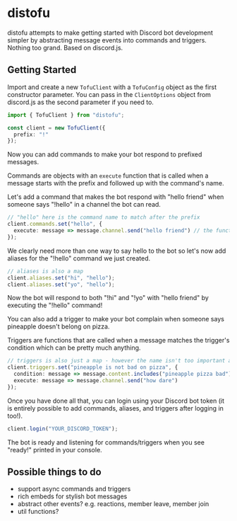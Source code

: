 # distofu

distofu attempts to make getting started with Discord bot development simpler by abstracting message events into commands and triggers. Nothing too grand. Based on discord.js.

## Getting Started

Import and create a new `TofuClient` with a `TofuConfig` object as the first constructor parameter. You can pass in the `ClientOptions` object from discord.js as the second parameter if you need to.

```typescript
import { TofuClient } from "distofu";

const client = new TofuClient({
  prefix: "!"
});
```

Now you can add commands to make your bot respond to prefixed messages.

Commands are objects with an `execute` function that is called when a message starts with the prefix and followed up with the command's name.

Let's add a command that makes the bot respond with "hello friend" when someone says "!hello" in a channel the bot can read.

```typescript
// "hello" here is the command name to match after the prefix
client.commands.set("hello", {
  execute: message => message.channel.send("hello friend") // the function to execute when command name is matched
});
```

We clearly need more than one way to say hello to the bot so let's now add aliases for the "!hello" command we just created.

```typescript
// aliases is also a map
client.aliases.set("hi", "hello");
client.aliases.set("yo", "hello");
```

Now the bot will respond to both "!hi" and "!yo" with "hello friend" by executing the "!hello" command!

You can also add a trigger to make your bot complain when someone says pineapple doesn't belong on pizza.

Triggers are functions that are called when a message matches the trigger's condition which can be pretty much anything.

```typescript
// triggers is also just a map - however the name isn't too important as long as it's unique and only serves a purpose for deleting.
client.triggers.set("pineapple is not bad on pizza", {
  condition: message => message.content.includes("pineapple pizza bad"), // condition the message much match
  execute: message => message.channel.send("how dare")
});
```

Once you have done all that, you can login using your Discord bot token (it is entirely possible to add commands, aliases, and triggers after logging in too!).

```typescript
client.login("YOUR_DISCORD_TOKEN");
```

The bot is ready and listening for commands/triggers when you see "ready!" printed in your console.

## Possible things to do
- support async commands and triggers
- rich embeds for stylish bot messages
- abstract other events? e.g. reactions, member leave, member join
- util functions?
